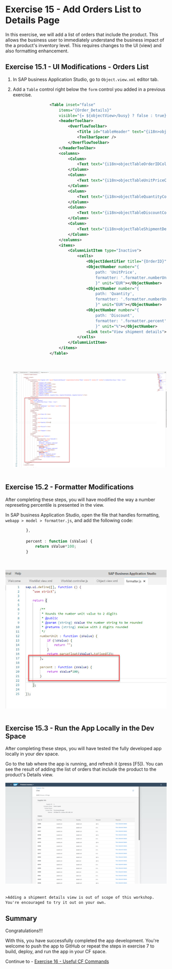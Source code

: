 # Exercise 15 - Add Orders List to Details Page

In this exercise, we will add a list of orders that include the product. This allows the business user to immediately understand the business impact of the a product's inventory level.
This requires changes to the UI (view) and also formatting enhancement.

## Exercise 15.1 - UI Modifications - Orders List

1. In SAP business Application Studio, go to `Object.view.xml` editor tab.

2. Add a `Table` control right below the `form` control you added in a previous exercise.
    ```xml
                    <Table inset="false"
                        items="{Order_Details}"
                        visible="{= ${objectView>/busy} ? false : true}">
                        <headerToolbar>
                            <OverflowToolbar>
                                <Title id="tableHeader" text="{i18n>objectTableTitle}" level="H3"></Title>
                                <ToolbarSpacer />
                            </OverflowToolbar>
                        </headerToolbar>
                        <columns>
                            <Column>
                                <Text text="{i18n>objectTableOrderIDColumnTitle}"></Text>
                            </Column>
                            <Column>
                                <Text text="{i18n>objectTableUnitPriceColumnTitle}"></Text>
                            </Column>
                            <Column>
                                <Text text="{i18n>objectTableQuantityColumnTitle}"></Text>
                            </Column>
                            <Column>
                                <Text text="{i18n>objectTableDiscountColumnTitle}"></Text>
                            </Column>
                            <Column>
                                <Text text="{i18n>objectTableShipmentDetailsColumnTitle}"></Text>
                            </Column>
                        </columns>
                        <items>
                            <ColumnListItem type="Inactive">
                                <cells>
                                    <ObjectIdentifier title="{OrderID}"/>
                                    <ObjectNumber number="{
                                        path: 'UnitPrice',
                                        formatter: '.formatter.numberUnit'
                                        }" unit="EUR"></ObjectNumber>
                                    <ObjectNumber number="{
                                        path: 'Quantity',
                                        formatter: '.formatter.numberUnit'
                                        }" unit="EUR"></ObjectNumber>
                                    <ObjectNumber number="{
                                        path: 'Discount',
                                        formatter: '.formatter.percent'
                                        }" unit="%"></ObjectNumber>
                                    <Link text="View shipment details"></Link>
                                </cells>
                            </ColumnListItem>
                        </items>
                    </Table>
    ```

    <br><br>![](images/2020-10_BAS_Object_View_Orders_Table_.jpg)<br><br>

## Exercise 15.2 - Formatter Modifications

After completing these steps, you will have modified the way a number represeting percentile is presented in the view.

In SAP business Application Studio, open the file that handles formatting, `webapp > model > formatter.js`, and add the following code:

   ```javascript
            },

            percent : function (sValue) {
                return sValue*100;
            }

   ```

   <br><br>![](images/2020-10_BAS_Formatter_Percent_.jpg)<br><br>

## Exercise 15.3 - Run the App Locally in the Dev Space

After completing these steps, you will have tested the fully developed app locally in your dev space.

Go to the tab where the app is running, and refresh it (press [F5]). You can see the result of adding the list of orders that include the product to the product's Details view.
    <br><br>![](images/2020-10_BAS_App_Object_View_After_Orders_Table_.jpg)<br><br>

    >Adding a shipment details view is out of scope of this workshop. You're encouraged to try it out on your own.

## Summary

Congratulations!!!

With this, you have successfully completed the app development.
You're welcome to push the app to GitHub or repeat the steps in exercise 7 to build, deploy, and run the app in your CF space.

Continue to - [Exercise 16 - Useful CF Commands](../ex16/README.md)
